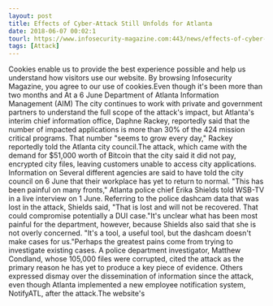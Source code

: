 ```yaml
---
layout: post
title: Effects of Cyber-Attack Still Unfolds for Atlanta
date: 2018-06-07 00:02:1
tourl: https://www.infosecurity-magazine.com:443/news/effects-of-cyber-attack-still/
tags: [Attack]
---
```

Cookies enable us to provide the best experience possible and help us understand how visitors use our website. By browsing Infosecurity Magazine, you agree to our use of cookies.Even though it's been more than two months and At a 6 June Department of Atlanta Information Management (AIM) The city continues to work with private and government partners to understand the full scope of the attack's impact, but Atlanta's interim chief information office, Daphne Rackey, reportedly said that the number of impacted applications is more than 30% of the 424 mission critical programs. That number "seems to grow every day," Rackey reportedly told the Atlanta city council.The attack, which came with the demand for $51,000 worth of Bitcoin that the city said it did not pay, encrypted city files, leaving customers unable to access city applications. Information on Several different agencies are said to have told the city council on 6 June that their workplace has yet to return to normal. "This has been painful on many fronts," Atlanta police chief Erika Shields told WSB-TV in a live interview on 1 June. Referring to the police dashcam data that was lost in the attack, Shields said, "That is lost and will not be recovered. That could compromise potentially a DUI case."It's unclear what has been most painful for the department, however, because Shields also said that she is not overly concerned. "It's a tool, a useful tool, but the dashcam doesn't make cases for us."Perhaps the greatest pains come from trying to investigate existing cases. A police department investigator, Matthew Condland, whose 105,000 files were corrupted, cited the attack as the primary reason he has yet to produce a key piece of evidence. Others expressed dismay over the dissemination of information since the attack, even though Atlanta implemented a new employee notification system, NotifyATL, after the attack.The website's 